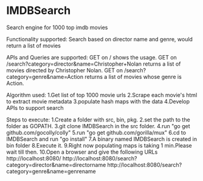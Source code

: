 # IMDBSearch
Search engine for 1000 top imdb movies

Functionality supported:
Search based on director name and genre, would return a list of movies


APIs and Queries are supported:
GET on / shows the usage.
GET on /search?category=director&name=Christopher+Nolan returns a list of movies directed by Christopher Nolan.
GET on /search?category=genre&name=Action returns a list of movies whose genre is Action.

Algorithm used:
1.Get list of top 1000 movie urls
2.Scrape each movie's html to extract movie metadata
3.populate hash maps with the data
4.Develop APIs to support search

Steps to execute:
1.Create a folder with src, bin, pkg.
2.set the path to the folder as GOPATH.
3.git clone IMDBSearch in the src folder.
4.run "go get github.com/gocolly/colly"
5.run "go get github.com/gorilla/mux"
6.cd to IMDBSearch and run "go install"
7.A binary named IMDBSearch is created in bin folder 
8.Execute it.
9.Right now populating maps is taking 1 min.Please wait till then.
10.Open a browser and give the following URLs
http://localhost:8080/
http://localhost:8080/search?category=director&name=directorname
http://localhost:8080/search?category=genre&name=genrename
